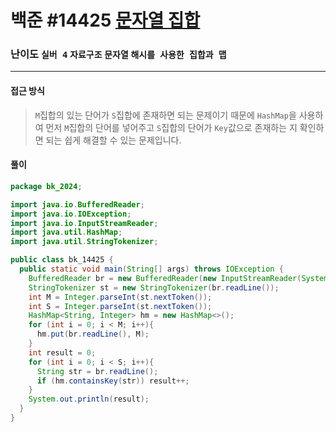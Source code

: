 # 백준 #14425 [문자열 집합](https://www.acmicpc.net/problem/14425)

### 난이도 `실버 4` `자료구조`  `문자열` `해시를 사용한 집합과 맵`

---

#### 접근 방식

> `M`집합의 있는 단어가 `S`집합에 존재하면 되는 문제이기 때문에 `HashMap`을 사용하여 먼저 `M`집합의 단어를 넣어주고 `S`집합의 단어가 `Key`값으로 존재하는 지 확인하면 되는 쉽게 해결할 수 있는 문제입니다.

#### 풀이

```java
package bk_2024;

import java.io.BufferedReader;
import java.io.IOException;
import java.io.InputStreamReader;
import java.util.HashMap;
import java.util.StringTokenizer;

public class bk_14425 {
  public static void main(String[] args) throws IOException {
    BufferedReader br = new BufferedReader(new InputStreamReader(System.in));
    StringTokenizer st = new StringTokenizer(br.readLine());
    int M = Integer.parseInt(st.nextToken());
    int S = Integer.parseInt(st.nextToken());
    HashMap<String, Integer> hm = new HashMap<>();
    for (int i = 0; i < M; i++){
      hm.put(br.readLine(), M);
    }
    int result = 0;
    for (int i = 0; i < S; i++){
      String str = br.readLine();
      if (hm.containsKey(str)) result++;
    }
    System.out.println(result);
  }
}
```

